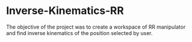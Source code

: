# Inverse-Kinematics-RR
The objective of the project was to create a workspace of RR manipulator and find inverse kinematics of the position selected by user.

